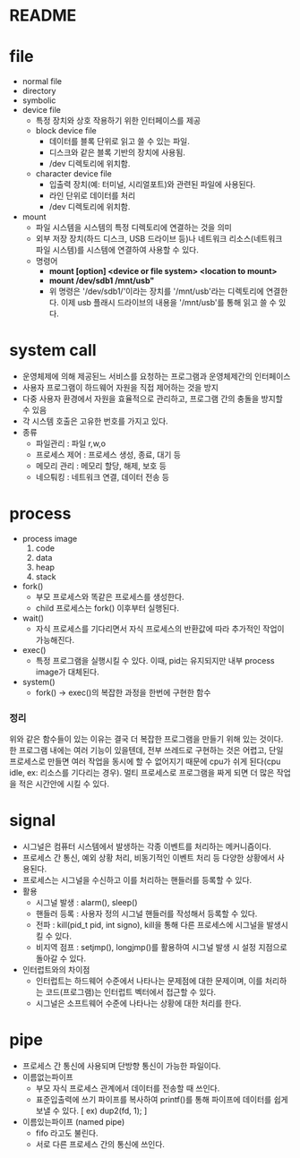 # README

# file
- normal file
- directory
- symbolic
- device file
    - 특정 장치와 상호 작용하기 위한 인터페이스를 제공
    - block device file
         - 데이터를 블록 단위로 읽고 쓸 수 있는 파일.
         - 디스크와 같은 블록 기반의 장치에 사용됨.
         - /dev 디렉토리에 위치함.
    - character device file
         - 입출력 장치(예: 터미널, 시리얼포트)와 관련된 파일에 사용된다.
         - 라인 단위로 데이터를 처리
         - /dev 디렉토리에 위치함.
- mount
    - 파일 시스템을 시스템의 특정 디렉토리에 연결하는 것을 의미
    - 외부 저장 장치(하드 디스크, USB 드라이브 등)나 네트워크 리소스(네트워크 파일 시스템)를 시스템에 연결하여 사용할 수 있다.
    - 명령어
        - **mount [option] \<device or file system\> \<location to mount\>**
        - **mount /dev/sdb1 /mnt/usb"**
        - 위 명령은 '/dev/sdb1/'이라는 장치를 '/mnt/usb'라는 디렉토리에 연결한다. 이제 usb 플래시 드라이브의 내용을 '/mnt/usb'를 통해 읽고 쓸 수 있다. 
  
      


# system call 
- 운영체제에 의해 제공된느 서비스를 요청하는 프로그램과 운영체제간의 인터페이스
- 사용자 프로그램이 하드웨어 자원을 직접 제어하는 것을 방지
- 다중 사용자 환경에서 자원을 효율적으로 관리하고, 프로그램 간의 충돌을 방지할 수 있음
- 각 시스템 호출은 고유한 번호를 가지고 있다. 
- 종류
    - 파일관리 : 파일 r,w,o
    - 프로세스 제어 : 프로세스 생성, 종료, 대기 등
    - 메모리 관리 : 메모리 할당, 해제, 보호 등
    - 네으퉈킹 : 네트워크 연결, 데이터 전송 등

# process
- process image
  1. code
  2. data
  3. heap
  4. stack
- fork()
  - 부모 프로세스와 똑같은 프로세스를 생성한다.
  - child 프로세스는 fork() 이후부터 실행된다. 
- wait()
  - 자식 프로세스를 기다리면서 자식 프로세스의 반환값에 따라 추가적인 작업이 가능해진다.
- exec()
  - 특정 프로그램을 실행시킬 수 있다. 이때, pid는 유지되지만 내부 process image가 대체된다.
- system()
  - fork() -> exec()의 복잡한 과정을 한번에 구현한 함수

### 정리
위와 같은 함수들이 있는 이유는 결국 더 복잡한 프로그램을 만들기 위해 있는 것이다. 한 프로그램 내에는 여러 기능이 있을텐데, 전부 쓰레드로 구현하는 것은 어렵고,
단일 프로세스로 만들면 여러 작업을 동시에 할 수 없어지기 때문에 cpu가 쉬게 된다(cpu idle, ex: 리소스를 기다리는 경우). 멀티 프로세스로 프로그램을 짜게 되면
더 많은 작업을 적은 시간안에 시킬 수 있다. 


# signal
- 시그널은 컴퓨터 시스템에서 발생하는 각종 이벤트를 처리하는 메커니즘이다. 
- 프로세스 간 통신, 예외 상황 처리, 비동기적인 이벤트 처리 등 다양한 상황에서 사용된다. 
- 프로세스는 시그널을 수신하고 이를 처리하는 핸들러를 등록할 수 있다.
- 활용
    - 시그널 발생 : alarm(), sleep()
    - 핸들러 등록 : 사용자 정의 시그널 핸들러를 작성해서 등록할 수 있다.
    - 전파 : kill(pid_t pid, int signo), kill을 통해 다른 프로세스에 시그널을 발생시킬 수 있다.
    - 비지역 점프 : setjmp(), longjmp()를 활용하여 시그널 발생 시 설정 지점으로 돌아갈 수 있다.
- 인터럽트와의 차이점
    - 인터럽트는 하드웨어 수준에서 나타나는 문제점에 대한 문제이며, 이를 처리하는 코드(프로그램)는 인터럽트 벡터에서 접근할 수 있다.
    - 시그널은 소프트웨어 수준에 나타나는 상황에 대한 처리를 한다. 


# pipe

- 프로세스 간 통신에 사용되며 단방향 통신이 가능한 파일이다.
- 이름없는파이프
    - 부모 자식 프로세스 관계에서 데이터를 전송할 때 쓰인다. 
    - 표준입출력에 쓰기 파이프를 복사하여 printf()를 통해 파이프에 데이터를 쉽게 보낼 수 있다. [ ex) dup2(fd, 1); ]
- 이름있는파이프 (named pipe)
    - fifo 라고도 불린다. 
    - 서로 다른 프로세스 간의 통신에 쓰인다. 
        
